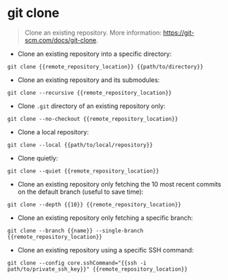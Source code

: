 # git clone

> Clone an existing repository.
> More information: <https://git-scm.com/docs/git-clone>.

- Clone an existing repository into a specific directory:

`git clone {{remote_repository_location}} {{path/to/directory}}`

- Clone an existing repository and its submodules:

`git clone --recursive {{remote_repository_location}}`

- Clone `.git` directory of an existing repository only:

`git clone --no-checkout {{remote_repository_location}}`

- Clone a local repository:

`git clone --local {{path/to/local/repository}}`

- Clone quietly:

`git clone --quiet {{remote_repository_location}}`

- Clone an existing repository only fetching the 10 most recent commits on the default branch (useful to save time):

`git clone --depth {{10}} {{remote_repository_location}}`

- Clone an existing repository only fetching a specific branch:

`git clone --branch {{name}} --single-branch {{remote_repository_location}}`

- Clone an existing repository using a specific SSH command:

`git clone --config core.sshCommand="{{ssh -i path/to/private_ssh_key}}" {{remote_repository_location}}`
